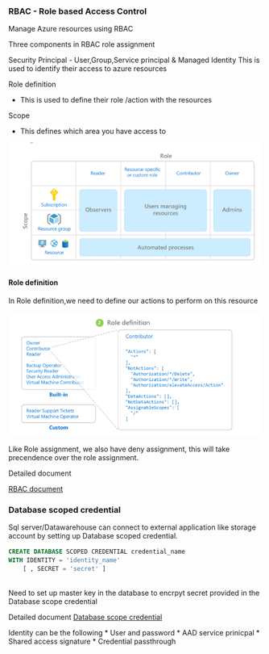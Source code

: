 
### RBAC - Role based Access Control

Manage Azure resources using RBAC

Three components in RBAC role assignment

Security Principal - User,Group,Service principal & Managed Identity
  This is used to identify their access to azure resources
  
Role definition
 - This is used to define their role /action with the resources

Scope

- This defines which area you have access to 

![](images/RBAC%20role%20assignment.PNG)

#### Role definition

In Role definition,we need to define our actions to perform on this resource

![Role definition](images/Role%20defination.PNG)

Like Role assignment, we also have deny assignment, this will take precendence over the role assignment.


Detailed document 


[RBAC document](https://docs.microsoft.com/en-us/azure/role-based-access-control/overview)


### Database scoped credential

Sql server/Datawarehouse can connect to external application like storage account by setting up Database scoped credential.

```sql
CREATE DATABASE SCOPED CREDENTIAL credential_name
WITH IDENTITY = 'identity_name'
    [ , SECRET = 'secret' ]
    
```    
    
Need to set up master key in the database to encrpyt secret provided in the Database scope credential

Detailed document
[Database scope credential](https://docs.microsoft.com/en-us/sql/t-sql/statements/create-database-scoped-credential-transact-sql?view=sql-server-ver15)

  Identity can be the following
    * User and password
    * AAD service prinicpal
    * Shared access signature
    * Credential passthrough



